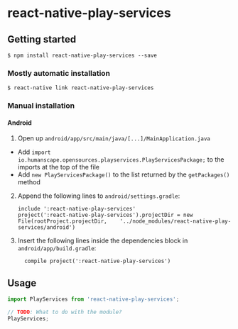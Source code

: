 # react-native-play-services

## Getting started

`$ npm install react-native-play-services --save`

### Mostly automatic installation

`$ react-native link react-native-play-services`

### Manual installation


#### Android

1. Open up `android/app/src/main/java/[...]/MainApplication.java`
  - Add `import io.humanscape.opensources.playservices.PlayServicesPackage;` to the imports at the top of the file
  - Add `new PlayServicesPackage()` to the list returned by the `getPackages()` method
2. Append the following lines to `android/settings.gradle`:
  	```
  	include ':react-native-play-services'
  	project(':react-native-play-services').projectDir = new File(rootProject.projectDir, 	'../node_modules/react-native-play-services/android')
  	```
3. Insert the following lines inside the dependencies block in `android/app/build.gradle`:
  	```
      compile project(':react-native-play-services')
  	```


## Usage
```javascript
import PlayServices from 'react-native-play-services';

// TODO: What to do with the module?
PlayServices;
```
